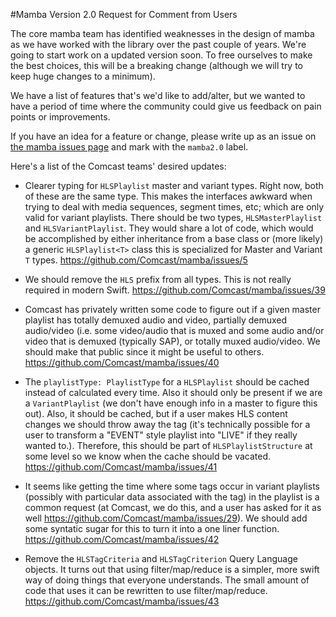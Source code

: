 #Mamba Version 2.0 Request for Comment from Users

The core mamba team has identified weaknesses in the design of mamba as we have worked with the library over the past couple of years. We're going to start work on a updated version soon. To free ourselves to make the best choices, this will be a breaking change (although we will try to keep huge changes to a minimum).

We have a list of features that's we'd like to add/alter, but we wanted to have a period of time where the community could give us feedback on pain points or improvements.

If you have an idea for a feature or change, please write up as an issue on [the mamba issues page](https://github.com/Comcast/mamba/issues) and mark with the `mamba2.0` label.

Here's a list of the Comcast teams' desired updates:

* Clearer typing for `HLSPlaylist` master and variant types. Right now, both of these are the same type. This makes the interfaces awkward when trying to deal with media sequences, segment times, etc; which are only valid for variant playlists. There should be two types, `HLSMasterPlaylist` and `HLSVariantPlaylist`. They would share a lot of code, which would be accomplished by either inheritance from a base class or (more likely) a generic `HLSPlaylist<T>` class this is specialized for Master and Variant `T` types. <https://github.com/Comcast/mamba/issues/5>

* We should remove the `HLS` prefix from all types. This is not really required in modern Swift. <https://github.com/Comcast/mamba/issues/39>

* Comcast has privately written some code to figure out if a given master playlist has totally demuxed audio and video, partially demuxed audio/video (i.e. some video/audio that is muxed and some audio and/or video that is demuxed (typically SAP), or totally muxed audio/video. We should make that public since it might be useful to others. <https://github.com/Comcast/mamba/issues/40>

* The `playlistType: PlaylistType` for a `HLSPlaylist` should be cached instead of calculated every time. Also it should only be present if we are a `VariantPlaylist` (we don't have enough info in a master to figure this out). Also, it should be cached, but if a user makes HLS content changes we should throw away the tag (it's technically possible for a user to transform a "EVENT" style playlist into "LIVE" if they really wanted to.). Therefore, this should be part of `HLSPlaylistStructure` at some level so we know when the cache should be vacated. <https://github.com/Comcast/mamba/issues/41>

* It seems like getting the time where some tags occur in variant playlists (possibly with particular data associated with the tag) in the playlist is a common request (at Comcast, we do this, and a user has asked for it as well <https://github.com/Comcast/mamba/issues/29>). We should add some syntatic sugar for this to turn it into a one liner function. <https://github.com/Comcast/mamba/issues/42>

* Remove the `HLSTagCriteria` and `HLSTagCriterion` Query Language objects. It turns out that using filter/map/reduce is a simpler, more swift way of doing things that everyone understands. The small amount of code that uses it can be rewritten to use filter/map/reduce. <https://github.com/Comcast/mamba/issues/43>